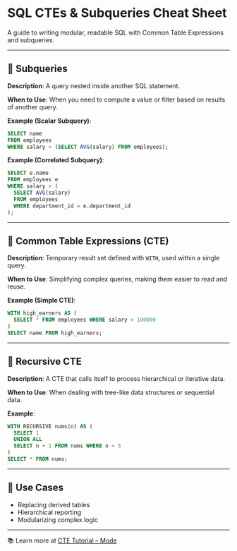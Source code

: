 # SQL CTEs & Subqueries Cheat Sheet

A guide to writing modular, readable SQL with Common Table Expressions and subqueries.

---

## 🔹 Subqueries

**Description**: A query nested inside another SQL statement.

**When to Use**: When you need to compute a value or filter based on results of another query.

**Example (Scalar Subquery)**:
```sql
SELECT name 
FROM employees 
WHERE salary > (SELECT AVG(salary) FROM employees);
```

**Example (Correlated Subquery)**:
```sql
SELECT e.name 
FROM employees e 
WHERE salary > (
  SELECT AVG(salary) 
  FROM employees 
  WHERE department_id = e.department_id
);
```

---

## 🔸 Common Table Expressions (CTE)

**Description**: Temporary result set defined with `WITH`, used within a single query.

**When to Use**: Simplifying complex queries, making them easier to read and reuse.

**Example (Simple CTE)**:
```sql
WITH high_earners AS (
  SELECT * FROM employees WHERE salary > 100000
)
SELECT name FROM high_earners;
```

---

## 🔺 Recursive CTE

**Description**: A CTE that calls itself to process hierarchical or iterative data.

**When to Use**: When dealing with tree-like data structures or sequential data.

**Example**:
```sql
WITH RECURSIVE nums(n) AS (
  SELECT 1
  UNION ALL
  SELECT n + 1 FROM nums WHERE n < 5
)
SELECT * FROM nums;
```

---

## 🧠 Use Cases
- Replacing derived tables
- Hierarchical reporting
- Modularizing complex logic

---

📚 Learn more at [CTE Tutorial – Mode](https://mode.com/sql-tutorial/sql-cte/)
